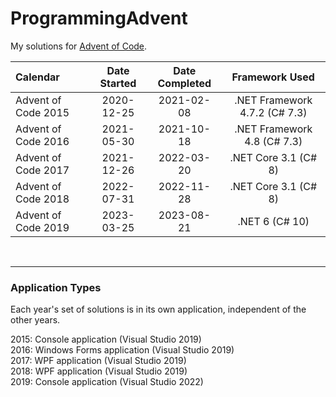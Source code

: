 # ProgrammingAdvent

My solutions for [Advent of Code](https://adventofcode.com/).

| Calendar            | Date Started | Date Completed |        Framework Used         |
| :------------------ | :----------: | :------------: | :---------------------------: |
| Advent of Code 2015 |  2020-12-25  |   2021-02-08   | .NET Framework 4.7.2 (C# 7.3) |
| Advent of Code 2016 |  2021-05-30  |   2021-10-18   |  .NET Framework 4.8 (C# 7.3)  |
| Advent of Code 2017 |  2021-12-26  |   2022-03-20   |     .NET Core 3.1 (C# 8)      |
| Advent of Code 2018 |  2022-07-31  |   2022-11-28   |     .NET Core 3.1 (C# 8)      |
| Advent of Code 2019 |  2023-03-25  |   2023-08-21   |        .NET 6 (C# 10)         |

<br><hr>

### Application Types

Each year's set of solutions is in its own application, independent of the other years.

2015: Console application (Visual Studio 2019) <br>
2016: Windows Forms application (Visual Studio 2019) <br>
2017: WPF application (Visual Studio 2019) <br>
2018: WPF application (Visual Studio 2019) <br>
2019: Console application (Visual Studio 2022) <br>
